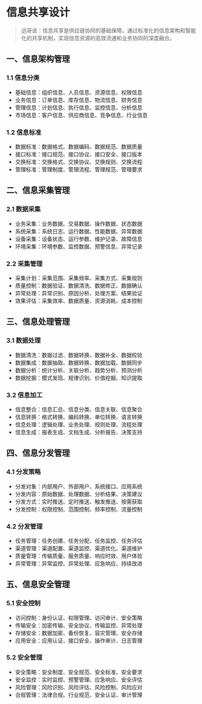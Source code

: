 # 信息共享设计

> 远哥说：信息共享是供应链协同的基础保障，通过标准化的信息架构和智能化的共享机制，实现信息资源的高效流通和业务协同的深度融合。

## 一、信息架构管理

### 1.1 信息分类
- 基础信息：组织信息、人员信息、资源信息、权限信息
- 业务信息：订单信息、库存信息、物流信息、财务信息
- 管理信息：计划信息、执行信息、监控信息、分析信息
- 市场信息：客户信息、供应商信息、竞争信息、行业信息

### 1.2 信息标准
- 数据标准：数据格式、数据编码、数据规范、数据质量
- 接口标准：接口规范、接口协议、接口安全、接口版本
- 交换标准：交换格式、交换协议、交换规则、交换流程
- 管理标准：管理制度、管理流程、管理规范、管理要求

## 二、信息采集管理

### 2.1 数据采集
- 业务采集：业务数据、交易数据、操作数据、状态数据
- 系统采集：系统日志、运行数据、性能数据、异常数据
- 设备采集：设备状态、运行参数、维护记录、故障信息
- 环境采集：环境参数、监控数据、预警信息、异常记录

### 2.2 采集管理
- 采集计划：采集范围、采集频率、采集方式、采集规则
- 质量控制：数据验证、数据清洗、数据修正、数据确认
- 异常处理：异常识别、原因分析、处理方案、结果验证
- 效果评估：采集效率、数据质量、资源消耗、成本控制

## 三、信息处理管理

### 3.1 数据处理
- 数据清洗：数据过滤、数据转换、数据补全、数据校验
- 数据集成：数据抽取、数据转换、数据加载、数据同步
- 数据分析：统计分析、关联分析、趋势分析、预测分析
- 数据挖掘：模式发现、规律识别、价值挖掘、知识提取

### 3.2 信息加工
- 信息整合：信息汇总、信息分类、信息关联、信息聚合
- 信息转换：格式转换、编码转换、单位转换、语言转换
- 信息处理：逻辑处理、业务处理、规则处理、流程处理
- 信息生成：报表生成、文档生成、分析报告、决策支持

## 四、信息分发管理

### 4.1 分发策略
- 分发对象：内部用户、外部用户、系统接口、应用系统
- 分发内容：原始数据、处理数据、分析结果、决策建议
- 分发方式：实时推送、定时推送、触发推送、按需获取
- 分发控制：权限控制、范围控制、频率控制、流量控制

### 4.2 分发管理
- 任务管理：任务创建、任务分配、任务监控、任务评估
- 渠道管理：渠道配置、渠道监控、渠道优化、渠道维护
- 质量管理：传输质量、服务质量、响应时效、用户体验
- 异常管理：异常监控、异常处理、应急响应、持续改进

## 五、信息安全管理

### 5.1 安全控制
- 访问控制：身份认证、权限管理、访问审计、安全策略
- 传输安全：加密传输、安全协议、传输监控、异常处理
- 存储安全：数据加密、备份恢复、容灾管理、安全存储
- 应用安全：应用认证、接口安全、操作审计、日志管理

### 5.2 安全管理
- 安全策略：安全制度、安全规范、安全标准、安全要求
- 安全监控：实时监控、预警管理、应急响应、安全评估
- 风险管理：风险识别、风险评估、风险控制、风险应对
- 合规管理：法律合规、行业规范、安全认证、审计管理